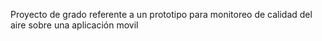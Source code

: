 Proyecto de grado referente a un prototipo para monitoreo de calidad del aire sobre una aplicación movil
 
